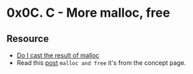 # 0x0C. C - More malloc, free 

## Resource

- [Do I cast the result of malloc](https://stackoverflow.com/questions/605845/do-i-cast-the-result-of-malloc)
- Read this [post](https://www.notion.so/C-Programming-f13cdb9661db464f8ea326c5a2654e8e) `malloc and free` it's from the concept page.

